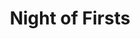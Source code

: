 ---
number: "1"
title: "Night of Firsts"
pubDate: "2016-02-13"
description: "This very first Raconteur Denver event took place at the Denver Bicycle Cafe on January 12, 2016. The topic of the night was 'Firsts'. Our raconteurs this episode were Kris Drickey, Brian Smith and Khadijah Queen."
enclosure_link: "http://audio.simplecast.com/26778.mp3"
enclosure_length: "30476132"
duration: "00:42:10"
---